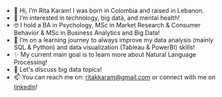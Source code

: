 - 👋 Hi, I’m Rita Karam! I was born in Colombia and raised in Lebanon.
- 👀 I’m interested in technology, big data, and mental health!
- 🤓 I hold a BA in Psychology, MSc in Market Research & Consumer Behavior & MSc in Business Analytics and Big Data!
- 🌱 I’m on a learning journey to always improve my data analysis (mainly SQL & Python) and data visualization (Tableau & PowerBI) skills!
- ✨ My current main goal is to learn more about Natural Language Processing!
- 💞️ Let's discuss big data topics!
- 📫 You can reach me on: ritakkaram@gmail.com or connect with me on [linkedin](https://www.linkedin.com/in/ritakaram/)!

<!---
ritaakaram/ritaakaram is a ✨ special ✨ repository because its `README.md` (this file) appears on your GitHub profile.
You can click the Preview link to take a look at your changes.
--->
